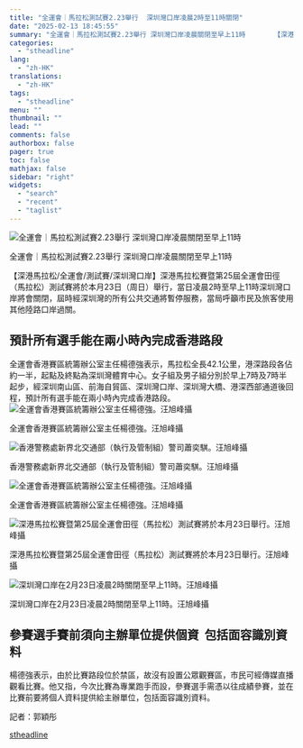 ```yaml
---
title: "全運會｜馬拉松測試賽2.23舉行  深圳灣口岸凌晨2時至11時關閉"
date: "2025-02-13 18:45:55"
summary: "全運會｜馬拉松測試賽2.23舉行 深圳灣口岸凌晨關閉至早上11時       【深港馬拉松/..."
categories:
  - "stheadline"
lang:
  - "zh-HK"
translations:
  - "zh-HK"
tags:
  - "stheadline"
menu: ""
thumbnail: ""
lead: ""
comments: false
authorbox: false
pager: true
toc: false
mathjax: false
sidebar: "right"
widgets:
  - "search"
  - "recent"
  - "taglist"
---
```


![全運會｜馬拉松測試賽2.23舉行 深圳灣口岸凌晨關閉至早上11時](https://image.stheadline.com/f/680p0/0x0/100/none/ed7208589867a584a14819582dce52b6/stheadline/inewsmedia/20250213/_2025021318320824220.jpg)

全運會｜馬拉松測試賽2.23舉行 深圳灣口岸凌晨關閉至早上11時




【深港馬拉松/全運會/測試賽/深圳灣口岸】深港馬拉松賽暨第25屆全運會田徑（馬拉松）測試賽將於本月23日（周日）舉行，當日凌晨2時至早上11時深圳灣口岸將會關閉，屆時經深圳灣的所有公共交通將暫停服務，當局呼籲市民及旅客使用其他陸路口岸過關。

預計所有選手能在兩小時內完成香港路段
------------------

全運會香港賽區統籌辦公室主任楊德強表示，馬拉松全長42.1公里，港深路段各佔約一半，起點及終點為深圳灣體育中心。女子組及男子組分別於早上7時及7時半起步，經深圳南山區、前海自貿區、深圳灣口岸、深圳灣大橋、港深西部通道後回程，預計所有選手能在兩小時內完成香港路段。
 ![全運會香港賽區統籌辦公室主任楊德強。汪旭峰攝](https://image.hkhl.hk/f/1024p0/0x0/100/none/e55e3aad2d75781cc1355acadaca20f7/2025-02/6848654.jpg)


全運會香港賽區統籌辦公室主任楊德強。汪旭峰攝



 ![香港警務處新界北交通部（執行及管制組）警司蕭奕騏。汪旭峰攝](https://image.hkhl.hk/f/1024p0/0x0/100/none/2de11cb18d35a739758c021716419541/2025-02/6854685416854.jpg)


香港警務處新界北交通部（執行及管制組）警司蕭奕騏。汪旭峰攝



 ![全運會香港賽區統籌辦公室主任楊德強。汪旭峰攝](https://image.hkhl.hk/f/1024p0/0x0/100/none/6285c037706a5866af793c3334777aad/2025-02/168541685416.jpg)


全運會香港賽區統籌辦公室主任楊德強。汪旭峰攝



 ![深港馬拉松賽暨第25屆全運會田徑（馬拉松）測試賽將於本月23日舉行。汪旭峰攝](https://image.hkhl.hk/f/1024p0/0x0/100/none/47a834082a49d707d197f14132f316f0/2025-02/6854865.jpg)


深港馬拉松賽暨第25屆全運會田徑（馬拉松）測試賽將於本月23日舉行。汪旭峰攝



 ![深圳灣口岸在2月23日凌晨2時關閉至早上11時。汪旭峰攝](https://image.hkhl.hk/f/1024p0/0x0/100/none/306903c064d15e45c1dc68903fc3a087/2025-02/03071802132.jpg)


深圳灣口岸在2月23日凌晨2時關閉至早上11時。汪旭峰攝




參賽選手賽前須向主辦單位提供個資  包括面容識別資料
--------------------------

楊德強表示，由於比賽路段位於禁區，故沒有設置公眾觀賽區，市民可經傳媒直播觀看比賽。他又指，今次比賽為專業跑手而設，參賽選手需憑以往成績參賽，並在比賽前要將個人資料提供給主辦單位，包括面容識別資料。

記者：郭穎彤

[stheadline](https://std.stheadline.com/realtime/article/2052619/即時-港聞-全運會-馬拉松測試賽2-23舉行-深圳灣口岸凌晨2時至11時關閉)
